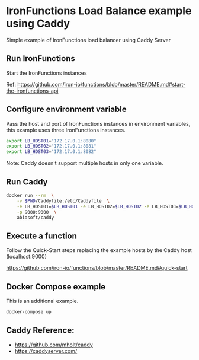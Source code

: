 # IronFunctions Load Balance example using Caddy

Simple example of IronFunctions load balancer using Caddy Server


## Run IronFunctions

Start the IronFunctions instances

Ref: https://github.com/iron-io/functions/blob/master/README.md#start-the-ironfunctions-api


## Configure environment variable

Pass the host and port of IronFunctions instances in environment variables, 
this example uses three IronFunctions instances.

```sh
export LB_HOST01="172.17.0.1:8080"
export LB_HOST02="172.17.0.1:8081"
export LB_HOST03="172.17.0.1:8082"
```

Note: Caddy doesn't support multiple hosts in only one variable. 


## Run Caddy

```sh
docker run --rm  \
    -v $PWD/Caddyfile:/etc/Caddyfile  \
    -e LB_HOST01=$LB_HOST01 -e LB_HOST02=$LB_HOST02 -e LB_HOST03=$LB_HOST03 \
    -p 9000:9000  \
    abiosoft/caddy
```

## Execute a function

Follow the Quick-Start steps replacing the example hosts by the Caddy host (localhost:9000)

https://github.com/iron-io/functions/blob/master/README.md#quick-start


## Docker Compose example

This is an additional example.

```sh
docker-compose up
```


## Caddy Reference: 

* https://github.com/mholt/caddy
* https://caddyserver.com/


